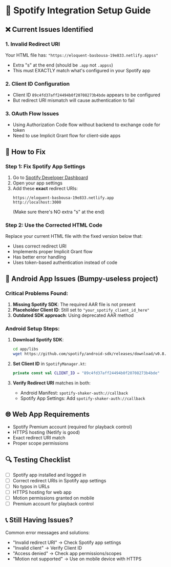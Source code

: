 # 🎵 Spotify Integration Setup Guide

## ❌ Current Issues Identified

### 1. **Invalid Redirect URI**
Your HTML file has: `"https://eloquent-basbousa-19e833.netlify.appss"`
- Extra "s" at the end (should be `.app` not `.appss`)
- This must EXACTLY match what's configured in your Spotify app

### 2. **Client ID Configuration**
- Client ID `89c4fd37aff24494b0f20708273b4bde` appears to be configured
- But redirect URI mismatch will cause authentication to fail

### 3. **OAuth Flow Issues**
- Using Authorization Code flow without backend to exchange code for token
- Need to use Implicit Grant flow for client-side apps

## 🔧 How to Fix

### Step 1: Fix Spotify App Settings

1. Go to [Spotify Developer Dashboard](https://developer.spotify.com/dashboard/)
2. Open your app settings
3. Add these **exact** redirect URIs:
   ```
   https://eloquent-basbousa-19e833.netlify.app
   http://localhost:3000
   ```
   (Make sure there's NO extra "s" at the end)

### Step 2: Use the Corrected HTML Code

Replace your current HTML file with the fixed version below that:
- Uses correct redirect URI
- Implements proper Implicit Grant flow
- Has better error handling
- Uses token-based authentication instead of code

## 📱 Android App Issues (Bumpy-useless project)

### Critical Problems Found:

1. **Missing Spotify SDK**: The required AAR file is not present
2. **Placeholder Client ID**: Still set to `"your_spotify_client_id_here"`
3. **Outdated SDK approach**: Using deprecated AAR method

### Android Setup Steps:

1. **Download Spotify SDK**:
   ```bash
   cd app/libs
   wget https://github.com/spotify/android-sdk/releases/download/v0.8.0/spotify-app-remote-release-0.8.0.aar
   ```

2. **Set Client ID** in `SpotifyManager.kt`:
   ```kotlin
   private const val CLIENT_ID = "89c4fd37aff24494b0f20708273b4bde"
   ```

3. **Verify Redirect URI** matches in both:
   - Android Manifest: `spotify-shaker-auth://callback`
   - Spotify App Settings: Add `spotify-shaker-auth://callback`

## 🌐 Web App Requirements

- Spotify Premium account (required for playback control)
- HTTPS hosting (Netlify is good)
- Exact redirect URI match
- Proper scope permissions

## 🔍 Testing Checklist

- [ ] Spotify app installed and logged in
- [ ] Correct redirect URIs in Spotify app settings
- [ ] No typos in URLs
- [ ] HTTPS hosting for web app
- [ ] Motion permissions granted on mobile
- [ ] Premium account for playback control

## 📞 Still Having Issues?

Common error messages and solutions:
- "Invalid redirect URI" → Check Spotify app settings
- "Invalid client" → Verify Client ID
- "Access denied" → Check app permissions/scopes
- "Motion not supported" → Use on mobile device with HTTPS
